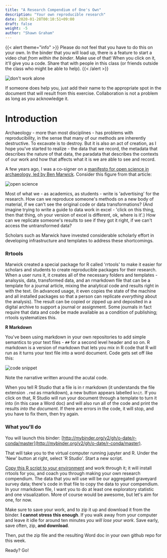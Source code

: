```yaml
---
title: "A Research Compendium of One's Own"
description: "Your own reproducible research"
date: 2020-01-28T00:10:51+09:00
draft: false
weight: -5
author: "Shawn Graham"
---
```

{{< alert theme="info" >}}
Please do not feel that you have to do this on your own. In the binder that you will load up, there is a feature to start a video chat _from within the binder_. Make use of that! When you click on it, it'll give you a code. Share that with people in this class (or friends outside the class who might be able to help).
{{< /alert >}}

![don't work alone](/images/dont-work-alone.png)

If someone does help you, just add their name to the appropriate spot in the document that will result from this exercise. Collaboration is not a problem as long as you acknowledge it.

# Introduction
Archaeology - more than most disciplines - has problems with reproducibility, in the sense that many of our methods are inherently destructive. To excavate is to destroy. But it is also an act of creation, as I hope you've started to realize - the data that we record, the metadata that describes the nature of that data, the paradata that describes the contexts of our work and how that affects what it is we are able to see and record.

A few years ago, I was a co-signer on a [manifesto for open science in archaeology, led by Ben Marwick](http://faculty.washington.edu/bmarwick/PDFs/Marwick_et_al_2017_SAA_Record_Sept.pdf). Consider this figure from that article:

![open science](/images/open-science.png)

Most of what we - as academics, as students - write is 'advertising' for the research. How can we reproduce someone's methods on a new body of material, if we can't see the original code or data transformations? (And imagine trying to write a guide to data work in excel - 'click on this thing, then that thing, oh your version of excel is different, ok, where is it'.) How can we replicate someone's results to see if they got it right, if we can't access the untransformed data?

Scholars such as Marwick have invested considerable scholarly effort in developing infrastructure and templates to address these shortcomings.

### Rrtools

Marwick created a special package for R called 'rrtools' to make it easier for scholars and students to create reproducible packages for their research. When a user runs it, it creates all of the necessary folders and templates - analsysis, data, transformed data, and an rmarkdown file that can be a template for a journal article, mixing the analytical code and results right in with the text. (In advanced usage, it even copies the state of the machine and all installed packages so that a person can replicate _everything_ about the analysis). The result can be copied or zipped up and deposited in a digital archive to support a journal or assignment. Some journals in fact require that data and code be made available as a condition of publishing; rrtools systematizes this.

**R Markdown**

You've been using markdown in your own repositories to add simple semantics to your text files - `##` for a second level header and so on. R markdown is a version of markdown that lets you mix in R code that R will run as it turns your text file into a word document. Code gets set off like this:

![code snippet](/images/compendium/code-embed.png)

Note the narrative written around the acutal code.

When you tell R Studio that a file is in r markdown (it understands the file extension `.rmd` as rmarkdown), a new button appears labelled `knit`. If you click on that, R Studio will run your document through a template to turn it into (in this case a Word doc) and will also run all of the code and print the results _into the document_. If there are errors in the code, it will stop, and you have to fix them, then try again.

### What you'll do

You will launch this binder: [http://mybinder.org/v2/gh/o-date/r-conda/master](http://mybinder.org/v2/gh/o-date/r-conda/master).

That will take you to the virtual computer running jupyter and R. Under the 'New' button at right, select 'R Studio'. Start a new script.

[Copy this R script to your environment](/data/build-research-compendium.R) and work through it; it will install rrtools for you, and coach you through making your own research compendium. The data that you will use will be our aggregated graveyard survey data; there's code in that file to copy the data to your compendium. In your rmarkdown file, I want you to do at least one exploratory statistic and one visualization. More of course would be awesome, but let's aim for one, for now.

Make sure to save your work, and to zip it up and download it from the binder. **I cannot stress this enough**. If you walk away from your computer and leave it idle for around ten minutes _you will lose your work_. Save early, save often, zip, **and download**.

Then, put the zip file and the resulting Word doc in your own github repo for this week.

Ready? Go!
